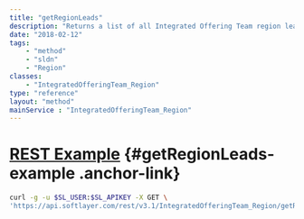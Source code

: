 ```yaml
---
title: "getRegionLeads"
description: "Returns a list of all Integrated Offering Team region leads. Note that this method, despite being visible, is not accessible by customers and attempting to use it will result in an error response. "
date: "2018-02-12"
tags:
    - "method"
    - "sldn"
    - "Region"
classes:
    - "IntegratedOfferingTeam_Region"
type: "reference"
layout: "method"
mainService : "IntegratedOfferingTeam_Region"
---
```


# [REST Example](#getRegionLeads-example) <a href="/article/rest/"><i class="fas fa-question"></i></a> {#getRegionLeads-example .anchor-link} 
```bash
curl -g -u $SL_USER:$SL_APIKEY -X GET \
'https://api.softlayer.com/rest/v3.1/IntegratedOfferingTeam_Region/getRegionLeads'
```
